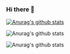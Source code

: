 ### Hi there 👋

<!--
**melodyjerry/melodyjerry** is a ✨ _special_ ✨ repository because its `README.md` (this file) appears on your GitHub profile.

Here are some ideas to get you started:

- 🔭 I’m currently working on ...
- 🌱 I’m currently learning ...
- 👯 I’m looking to collaborate on ...
- 🤔 I’m looking for help with ...
- 💬 Ask me about ...
- 📫 How to reach me: ...
- 😄 Pronouns: ...
- ⚡ Fun fact: ...
-->

[![Anurag's github stats](https://github-readme-stats.vercel.app/api?username=melodyjerry)](https://github.com/anuraghazra/github-readme-stats)

![Anurag's github stats](https://github-readme-stats.vercel.app/api?username=melodyjerry&show_icons=true)

![Anurag's github stats](https://github-readme-stats.vercel.app/api?username=melodyjerry&hide=["contribs","prs"])
